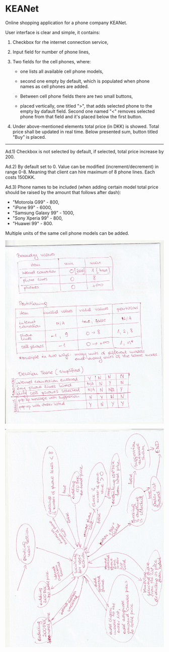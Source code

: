 # KEANet

Online shopping application for a phone company KEANet.

User interface is clear and simple, it contains:

1. Checkbox for rhe internet connection service,

2. Input field for number of phone lines, 

3. Two fields for the cell phones, where:
	
    - one lists all available cell phone models,
	- second one empty by default, which is populated when phone names as cell phones are added.
	
	- Between cell phone fields there are two small buttons, 
	- placed vertically, one titled ">", that adds selected phone to the empty by dafault field. Second one named "<" removes selected phone from that field and it's placed below the first button.
	
4. 	Under above-mentioned elements total price (in DKK) is showed.
	Total price shall be updated in real time.
	Below presented sum, button titled "Buy" is placed.

<hr/>

Ad.1) Checkbox is not selected by default, if selected, total price increase by 200.

Ad.2) By default set to 0. Value can be modified (increment/decrement) in range 0-8. Meaning that client can hire maximum of 8 phone lines. Each costs 150DKK. 

Ad.3) Phone names to be included (when adding certain model total price should be raised by the amount that follows after dash):

- "Motorola G99" - 800,
- "iPone 99" - 6000,
- "Samsung Galaxy 99" - 1000,
- "Sony Xperia 99" - 800,
- "Huawei 99" - 800.
		
Multiple units of the same cell phone models can be added.

![alt text](./boundaries.jpg "Boundaries")

![alt text](./tests.jpg "Testing and expected results")

